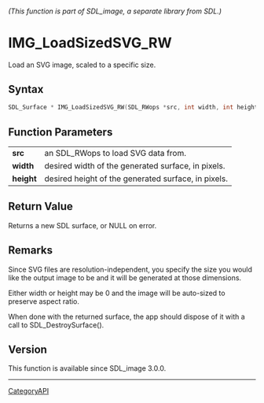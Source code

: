 ###### (This function is part of SDL_image, a separate library from SDL.)
# IMG_LoadSizedSVG_RW

Load an SVG image, scaled to a specific size.

## Syntax

```c
SDL_Surface * IMG_LoadSizedSVG_RW(SDL_RWops *src, int width, int height);

```

## Function Parameters

|                |                                                     |
| -------------- | --------------------------------------------------- |
| **src**        | an SDL_RWops to load SVG data from.                 |
| **width**      | desired width of the generated surface, in pixels.  |
| **height**     | desired height of the generated surface, in pixels. |

## Return Value

Returns a new SDL surface, or NULL on error.

## Remarks

Since SVG files are resolution-independent, you specify the size you would
like the output image to be and it will be generated at those dimensions.

Either width or height may be 0 and the image will be auto-sized to
preserve aspect ratio.

When done with the returned surface, the app should dispose of it with a
call to SDL_DestroySurface().

## Version

This function is available since SDL_image 3.0.0.

----
[CategoryAPI](CategoryAPI.md)
